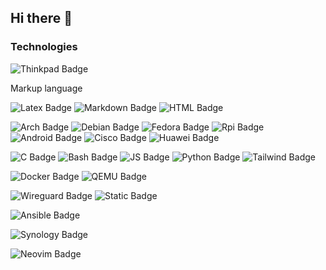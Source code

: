 ## Hi there 👋

<!--
**DavideDeZuane/DavideDeZuane** is a ✨ _special_ ✨ repository because its `README.md` (this file) appears on your GitHub profile.

Here are some ideas to get you started:

- 🔭 I’m currently working on ...
- 🌱 I’m currently learning ...
- 👯 I’m looking to collaborate on ...
- 🤔 I’m looking for help with ...
- 💬 Ask me about ...
- 📫 How to reach me: ...
- 😄 Pronouns: ...
- ⚡ Fun fact: ...
-->


### Technologies  

![Thinkpad Badge](https://img.shields.io/badge/Thinkpad-%23EE2624?style=for-the-badge&logo=thinkpad&labelColor=black)

Markup language

![Latex Badge](https://img.shields.io/badge/Latex-%23008080?style=for-the-badge&logo=latex&labelColor=black)
![Markdown Badge](https://img.shields.io/badge/Markdown-%23000000?style=for-the-badge&logo=markdown&labelColor=black)
![HTML Badge](https://img.shields.io/badge/HTML-%23E34F26?style=for-the-badge&logo=html5&labelColor=black)



![Arch Badge](https://img.shields.io/badge/arch-blue?style=for-the-badge&logo=archlinux&labelColor=black)
![Debian Badge](https://img.shields.io/badge/debian-%23d70a53?style=for-the-badge&logo=debian&labelColor=black)
![Fedora Badge](https://img.shields.io/badge/fedora-%233c6eb4?style=for-the-badge&logo=fedora&labelColor=black)
![Rpi Badge](https://img.shields.io/badge/Raspberry-%23A22846?style=for-the-badge&logo=raspberrypi&labelColor=black)
![Android Badge](https://img.shields.io/badge/android-%233DDC84?style=for-the-badge&logo=android&labelColor=black)
![Cisco Badge](https://img.shields.io/badge/cisco%20ios-%23049fd9?style=for-the-badge&logo=cisco&labelColor=black)
![Huawei Badge](https://img.shields.io/badge/huawei%20vrp-%23CE0E2D?style=for-the-badge&logo=huawei&labelColor=black)

![C Badge](https://img.shields.io/badge/C%20-silver?style=for-the-badge&logo=c&labelColor=black)
![Bash Badge](https://img.shields.io/badge/Bash-%234EAA25?style=for-the-badge&logo=gnubash&labelColor=black)
![JS Badge](https://img.shields.io/badge/JavaScript-%23F0DB4F?style=for-the-badge&logo=javascript&labelColor=black)
![Python Badge](https://img.shields.io/badge/Python-%233776AB?style=for-the-badge&logo=python&labelColor=black)
![Tailwind Badge](https://img.shields.io/badge/Tailwind-%2306B6D4?style=for-the-badge&logo=tailwindcss&labelColor=black)


![Docker Badge](https://img.shields.io/badge/Docker-%232496ED?style=for-the-badge&logo=docker&labelColor=black)
![QEMU Badge](https://img.shields.io/badge/QEMU-%23FF6600?style=for-the-badge&logo=qemu&labelColor=black)

![Wireguard Badge](https://img.shields.io/badge/Wireguard-%2388171A?style=for-the-badge&logo=wireguard&labelColor=black)
![Static Badge](https://img.shields.io/badge/Strongswan-%23E00033?style=for-the-badge&logo=strongswan&labelColor=black)

![Ansible Badge](https://img.shields.io/badge/Ansible-%23EE0000?style=for-the-badge&logo=ansible&labelColor=black)

![Synology Badge](https://img.shields.io/badge/Synology-%23B5B5B6?style=for-the-badge&logo=synology&labelColor=black)


![Neovim Badge](https://img.shields.io/badge/Neovim-%2357A143?style=for-the-badge&logo=neovim&labelColor=black)

